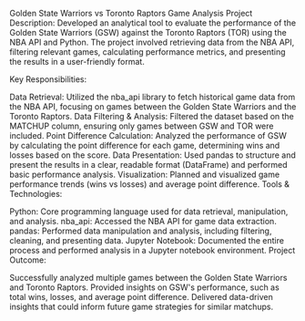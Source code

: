 Golden State Warriors vs Toronto Raptors Game Analysis
Project Description:
Developed an analytical tool to evaluate the performance of the Golden State Warriors (GSW) against the Toronto Raptors (TOR) using the NBA API and Python. The project involved retrieving data from the NBA API, filtering relevant games, calculating performance metrics, and presenting the results in a user-friendly format.

Key Responsibilities:

Data Retrieval: Utilized the nba_api library to fetch historical game data from the NBA API, focusing on games between the Golden State Warriors and the Toronto Raptors.
Data Filtering & Analysis: Filtered the dataset based on the MATCHUP column, ensuring only games between GSW and TOR were included.
Point Difference Calculation: Analyzed the performance of GSW by calculating the point difference for each game, determining wins and losses based on the score.
Data Presentation: Used pandas to structure and present the results in a clear, readable format (DataFrame) and performed basic performance analysis.
Visualization: Planned and visualized game performance trends (wins vs losses) and average point difference.
Tools & Technologies:

Python: Core programming language used for data retrieval, manipulation, and analysis.
nba_api: Accessed the NBA API for game data extraction.
pandas: Performed data manipulation and analysis, including filtering, cleaning, and presenting data.
Jupyter Notebook: Documented the entire process and performed analysis in a Jupyter notebook environment.
Project Outcome:

Successfully analyzed multiple games between the Golden State Warriors and Toronto Raptors.
Provided insights on GSW's performance, such as total wins, losses, and average point difference.
Delivered data-driven insights that could inform future game strategies for similar matchups.
